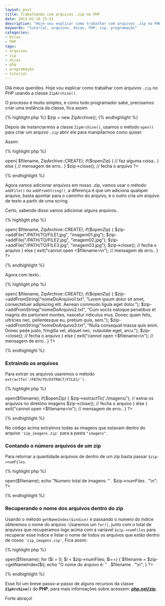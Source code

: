 ```yaml
---
layout: post
title: Trabalhando com arquivos .zip no PHP
date: 2013-01-10 22:51
description: "Hoje vou explicar como trabalhar com arquivos .zip no PHP usando a classe ZipArchive"
keywords: "tutorial, arquivos, dicas, PHP, zip, programação"
categories:
- Dicas
- PHP
tags:
- arquivos
- zip
- dicas
- php
- programação
- tutorial
---
```


Olá meus queridos. Hoje vou explicar como trabalhar com arquivos `.zip` no PHP usando a classe `ZipArchive()`.

O processo é muito simples, e como todo programador sabe, precisamos criar uma instância da classe, fica assim:

{% highlight php %}
$zip = new ZipArchive();
{% endhighlight %}

Depois de instanciarmos a classe `ZipArchive()`, usamos o método `open()` para criar um arquivo `.zip` abrir ele para manipilarmos como quiser.

Assim:

{% highlight php %}
<?php
$zip = new ZipArchive();
$filename = "./imagens.zip";
$openZip = $zip->open( $filename, ZipArchive::CREATE);

if($openZip) {
    // faz alguma coisa..
}
else {
    // mensagem de erro..
}

$zip->close(); // fecha o arquivo
?>
{% endhighlight %}

Agora vamos adicionar arquivos em nosso .zip, vamos usar o método `addFile()` ou `addFromString()`, a diferença é que um adiciona qualquer arquivo, basta apontar para o caminho do arquivo, e o outro cria um arquivo de texto a partir de uma scring.

Certo, sabendo disso vamos adicionar alguns arquivos..

{% highlight php %}
<?php
$zip = new ZipArchive();
$filename = "./imagens.zip";
$openZip = $zip->open( $filename, ZipArchive::CREATE);

if($openZip) {
    $zip->addFile("/PATH/TO/FILE1.jpg", "imagem01.jpg");
    $zip->addFile("/PATH/TO/FILE2.jpg", "imagem02.jpg");
    $zip->addFile("/PATH/TO/FILE3.jpg", "imagem03.jpg");
    $zip->close(); // fecha o arquivo
}
else {
    exit("cannot open <$filename>\n"); // mensagem de erro..
}
?>
{% endhighlight %}

Agora com texto..

{% highlight php %}
<?php
$zip = new ZipArchive();
$filename = "./textos.zip";
$openZip = $zip->open( $filename, ZipArchive::CREATE);

if($openZip) {
    $zip->addFromString("nomeDoArquivo1.txt", "Lorem ipsum dolor sit amet, consectetuer adipiscing elit. Aenean commodo ligula eget dolor.");
    $zip->addFromString("nomeDoArquivo2.txt", "Cum sociis natoque penatibus et magnis dis parturient montes, nascetur ridiculus mus. Donec quam felis, ultricies nec, pellentesque eu, pretium quis, sem.");
    $zip->addFromString("nomeDoArquivo3.txt", "Nulla consequat massa quis enim. Donec pede justo, fringilla vel, aliquet nec, vulputate eget, arcu.");
    $zip->close(); // fecha o arquivo
}
else {
    exit("cannot open <$filename>\n"); // mensagem de erro..
}
?>
{% endhighlight %}


### Extraindo os arquivos

Para extrair os arquivos usaremos o método `extractTo('/PATH/TO/EXTRACT/FILES/')`.

{% highlight php %}
<?php
$zip = new ZipArchive();
$filename = "./zip_imagens.zip";
$openZip = $zip->open($filename);
if($openZip) {
    $zip->extractTo('./imagens/'); // extrai os arquivos no diretório imagens
    $zip->close(); // fecha o arquivo
}
else {
    exit("cannot open <$filename>\n"); // mensagem de erro..
}
?>
{% endhighlight %}

No código acima extraímos todas as imagens que estavam dentro do arquivo `'zip_imagens.zip'` para a pasta `"imagens"`.

### Contando o número arquivos de um zip

Para retornar a quantidade arquivos de dentro de um zip basta passar `$zip->numFiles`.

{% highlight php %}
<?php
$zip = new ZipArchive();
$filename = "./zip_imagens.zip";
$zip->open($filename);
echo "Numero total de imagens: " . $zip->numFiles . "\n";
?>
{% endhighlight %}

### Recuperando o nome dos arquivos dentro do zip

Usando o método `getNameIndex($indice)` e passando o numero do índice obteremos o nome do arquivo. Usaremos um `for()`, junto com o total de arquivos que recuperamos logo acima com a variavel `$zip->numFiles` para recuperar esse índice e listar o nome de todos os arquivos que estão dentro de nosso `'zip_imagens.zip'`. Fica assim:

{% highlight php %}
<?php
$zip = new ZipArchive();
$filename = "./zip_imagens.zip";
$zip->open($filename);

for ($i = 0; $i < $zip->numFiles; $i++) {
    $filename = $zip->getNameIndex($i);
    echo "O nome do arquivo é: " . $filename . "\n";
}
?>
{% endhighlight %}

Esse foi um breve passo-a-passo de alguns recursos da classe **`ZipArchive()`** do **PHP**, para mais informações sobre acessem: **[php.net/zip](http://www.php.net/zip)**.

Forte abraço!